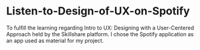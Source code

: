# Listen-to-Design-of-UX-on-Spotify

To fulfill the learning regarding Intro to UX: Designing with a User-Centered Approach held by the Skillshare platform. I chose the Spotify application as an app used as material for my project.
